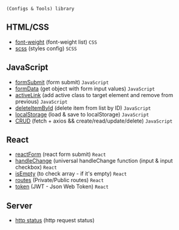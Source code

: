 ```shell
(Configs & Tools) library
```

## HTML/CSS

 - [font-weight](https://github.com/Inpulsgor/library/blob/master/Markup/font-weight/README.md) (font-weight list) `CSS`
 - [scss](https://github.com/Inpulsgor/library/tree/master/Markup/SCSS) (styles config) `SCSS`
 
## JavaScript

 - [formSubmit](https://github.com/Inpulsgor/library/tree/master/JavaScript/jsForm) (form submit) `JavaScript`
 - [formData](https://github.com/Inpulsgor/library/tree/master/JavaScript/formData) (get object with form input values) `JavaScript`
 - [activeLink](https://github.com/Inpulsgor/library/tree/master/JavaScript/activeLink) (add active class to target element and remove from previous) `JavaScript`
 - [deleteItemById](https://github.com/Inpulsgor/library/tree/master/JavaScript/deleteItemById) (delete item from list by ID) `JavaScript`
 - [localStorage](https://github.com/Inpulsgor/library/tree/master/JavaScript/localStorage) (load & save to localStorage) `JavaScript`
 - [CRUD](https://github.com/Inpulsgor/library/tree/master/JavaScript/CRUD) (fetch + axios && create/read/update/delete) `JavaScript`
 
## React

 - [reactForm](https://github.com/Inpulsgor/library/tree/master/React/reactForm) (react form submit) `React`
 - [handleChange](https://github.com/Inpulsgor/library/tree/master/React/handleChange) (universal handleChange function (input & input checkbox) `React`
 - [isEmpty](https://github.com/Inpulsgor/library/tree/master/React/isEmpty) (to check array - if it's empty) `React`
 - [routes](https://github.com/Inpulsgor/library/tree/master/React/routes) (Private/Public routes) `React`
 - [token](https://github.com/Inpulsgor/library/tree/master/React/token) (JWT - Json Web Token) `React`
 
## Server

 - [http status](https://github.com/Inpulsgor/library/tree/master/HTTP) (http request status)
